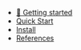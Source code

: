 <!-- docs/_sidebar.md -->

* [👷 Getting started](README.md "Getting started")
* [Quick Start](quickstart.md "Quick Start")
* [Install](installation.md "How to Install")
* [References](references.md "References")